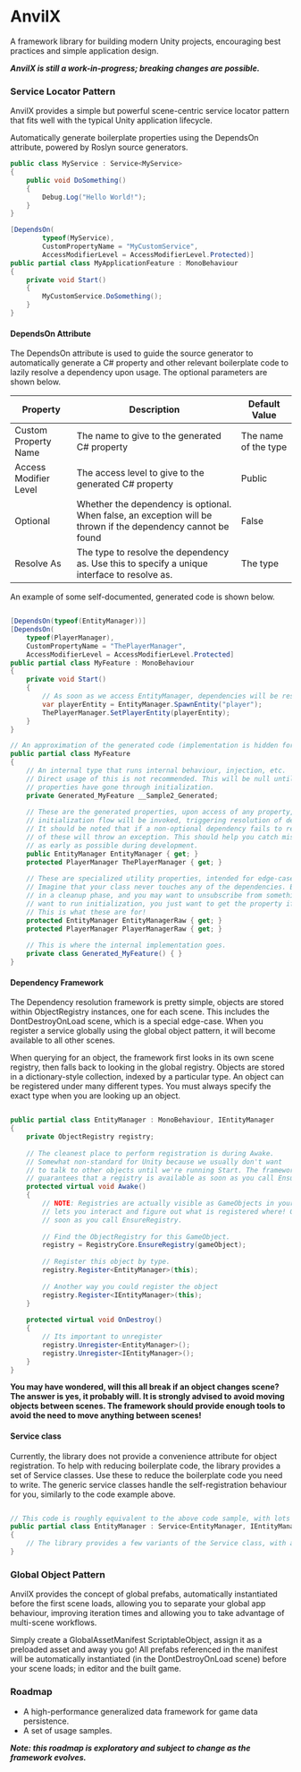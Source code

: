 # AnvilX

A framework library for building modern Unity projects, encouraging best practices and simple application design.

_**AnvilX is still a work-in-progress; breaking changes are possible.**_

### Service Locator Pattern
AnvilX provides a simple but powerful scene-centric service locator pattern that fits well with the typical Unity application lifecycle.

Automatically generate boilerplate properties using the DependsOn attribute, powered by Roslyn source generators.

```c#
public class MyService : Service<MyService>
{
    public void DoSomething()
    {
        Debug.Log("Hello World!");
    }
}

[DependsOn(
        typeof(MyService),
        CustomPropertyName = "MyCustomService",
        AccessModifierLevel = AccessModifierLevel.Protected)]
public partial class MyApplicationFeature : MonoBehaviour
{
    private void Start()
    {
        MyCustomService.DoSomething();
    }
}
```

#### DependsOn Attribute

The DependsOn attribute is used to guide the source generator to automatically generate a C# property 
and other relevant boilerplate code to lazily resolve a dependency upon usage. The optional parameters are shown below.

| Property              | Description                                                                                                   | Default Value        |
|-----------------------|---------------------------------------------------------------------------------------------------------------|----------------------|
| Custom Property Name  | The name to give to the generated C# property                                                                 | The name of the type |
| Access Modifier Level | The access level to give to the generated C# property                                                         | Public               |
| Optional              | Whether the dependency is optional. When false, an exception will be thrown if the dependency cannot be found | False                |
| Resolve As            | The type to resolve the dependency as. Use this to specify a unique interface to resolve as.                  | The type             |

An example of some self-documented, generated code is shown below.

```c#

[DependsOn(typeof(EntityManager))]
[DependsOn(
    typeof(PlayerManager),
    CustomPropertyName = "ThePlayerManager",
    AccessModifierLevel = AccessModifierLevel.Protected]
public partial class MyFeature : MonoBehaviour
{
    private void Start()
    {
        // As soon as we access EntityManager, dependencies will be resolved.
        var playerEntity = EntityManager.SpawnEntity("player");
        ThePlayerManager.SetPlayerEntity(playerEntity);
    }
}

// An approximation of the generated code (implementation is hidden for simplicity)
public partial class MyFeature
{
    // An internal type that runs internal behaviour, injection, etc.
    // Direct usage of this is not recommended. This will be null until
    // properties have gone through initialization.
    private Generated_MyFeature __Sample2_Generated;
    
    // These are the generated properties, upon access of any property, an
    // initialization flow will be invoked, triggering resolution of dependencies.
    // It should be noted that if a non-optional dependency fails to resolve, one
    // of these will throw an exception. This should help you catch missing dependencies
    // as early as possible during development.
    public EntityManager EntityManager { get; }
    protected PlayerManager ThePlayerManager { get; }
    
    // These are specialized utility properties, intended for edge-case usages.
    // Imagine that your class never touches any of the dependencies. But you're
    // in a cleanup phase, and you may want to unsubscribe from something. You don't
    // want to run initialization, you just want to get the property if it exists.
    // This is what these are for!
    protected EntityManager EntityManagerRaw { get; }
    protected PlayerManager PlayerManagerRaw { get; }
    
    // This is where the internal implementation goes.
    private class Generated_MyFeature() { }
}

```
#### Dependency Framework

The Dependency resolution framework is pretty simple, objects are stored within ObjectRegistry instances, 
one for each scene. This includes the DontDestroyOnLoad scene, which is a special edge-case. When you 
register a service globally using the global object pattern, it will become available to all other scenes.

When querying for an object, the framework first looks in its own scene registry, then falls back to looking
in the global registry. Objects are stored in a dictionary-style collection, indexed by a particular type.
An object can be registered under many different types. You must always specify the exact type when you are looking
up an object.

```c#

public partial class EntityManager : MonoBehaviour, IEntityManager
{
    private ObjectRegistry registry;
    
    // The cleanest place to perform registration is during Awake.
    // Somewhat non-standard for Unity because we usually don't want
    // to talk to other objects until we're running Start. The framework
    // guarantees that a registry is available as soon as you call EnsureRegistry.
    protected virtual void Awake()
    {
        // NOTE: Registries are actually visible as GameObjects in your scene, which
        // lets you interact and figure out what is registered where! Generated as
        // soon as you call EnsureRegistry.
        
        // Find the ObjectRegistry for this GameObject.
        registry = RegistryCore.EnsureRegistry(gameObject);
        
        // Register this object by type.
        registry.Register<EntityManager>(this);
        
        // Another way you could register the object
        registry.Register<IEntityManager>(this);
    }
    
    protected virtual void OnDestroy()
    {
        // Its important to unregister
        registry.Unregister<EntityManager>();
        registry.Unregister<IEntityManager>();
    }
}

```

**You may have wondered, will this all break if an object changes scene? The answer is yes, it probably will.
It is strongly advised to avoid moving objects between scenes. The framework should provide enough tools to
avoid the need to move anything between scenes!**

#### Service class

Currently, the library does not provide a convenience attribute for object registration. To help with reducing
boilerplate code, the library provides a set of Service classes. Use these to reduce the boilerplate code you
need to write. The generic service classes handle the self-registration behaviour for you, similarly to the 
code example above.

```c#

// This code is roughly equivalent to the above code sample, with lots of the boilerplate done for you!
public partial class EntityManager : Service<EntityManager, IEntityManager>, IEntityManager
{
    // The library provides a few variants of the Service class, with a varying number of generic type parameters.
}
```

### Global Object Pattern
AnvilX provides the concept of global prefabs, automatically instantiated before the first scene loads,
allowing you to separate your global app behaviour, improving iteration times and allowing you to take 
advantage of multi-scene workflows.

Simply create a GlobalAssetManifest ScriptableObject, assign it as a preloaded asset and away you go!
All prefabs referenced in the manifest will be automatically instantiated (in the DontDestroyOnLoad scene)
before your scene loads; in editor and the built game.

### Roadmap

* A high-performance generalized data framework for game data persistence.
* A set of usage samples.

**_Note: this roadmap is exploratory and subject to change as the framework evolves._**


